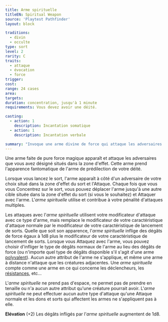 ```yaml
---
title: Arme spirituelle
titleEN: Spiritual Weapon
source: 'Playtest Pathfinder'
layout: block

traditions:
  - divin
  - occulte
type: sort
level: 2
rarity: C
traits:
  - attaque
  - évocation
  - force
trigger: 
cost: 
range: 24 cases
area: 
targets: 
duration: concentration, jusqu'à 1 minute
requirements: Vous devez avoir une déité.

casting:
  - action: 1
    description: Incantation somatique
  - action: 1
    description: Incantation verbale

summary: "Invoque une arme divine de force qui attaque les adversaires."
---
```

Une arme faite de pure force magique apparaît et attaque les adversaires que vous avez désigné situés dans la zone d'effet. Cette arme prend l'apparence fantomatique de l'arme de prédilection de votre déité.

Lorsque vous lancez le sort, l'arme apparaît à côté d'un adversaire de votre choix situé dans la zone d'effet du sort et l'Attaque. Chaque fois que vous vous Concentrez sur le sort, vous pouvez déplacer l'arme jusqu'à une autre cible située dans la zone d'effet du sort (si vous le souhaitez) et Attaquer avec l'arme. L'*arme spirituelle* utilise et contribue à votre pénalité d'attaques multiples.

Les attaques avec l'*arme spirituelle* utilisent votre modificateur d'attaque avec ce type d'arme, mais remplace le modificateur de votre caractéristique d'attaque normale par le modificateur de votre caractéristique de lancement de sorts. Quelle que soit son apparence, l'*arme spirituelle* inflige des dégâts de force égaux à 1d8 plus le modificateur de votre caractéristique de lancement de sorts. Lorsque vous Attaquez avec l'arme, vous pouvez choisir d'infliger le type de dégâts normaux de l'arme au lieu des dégâts de force (ou n'importe quel type de dégâts disponible s'il s'agit d'une arme [polyvalent](/ch6-équipement/armes.html#polyvalent)). Aucun autre attribut de l'arme ne s'applique, et même une arme à distance n'attaque que les créatures adjacentes. Une *arme spirituelle* compte comme une arme en ce qui concerne les déclencheurs, les [résistances](/ch9-jouer-à-pathfinder/dégâts.html#résistance), etc...

L'*arme spirituelle* ne prend pas d'espace, ne permet pas de prendre en tenaille ou n'a aucun autre attribut qu'une créature pourrait avoir. L'*arme spirituelle* ne peut effectuer aucun autre type d'attaque qu'une Attaque normale et les dons et sorts qui affectent les armes ne s'appliquent pas à elle.

**Elévation** (+2) Les dégâts infligés par l'*arme spirituelle* augmentent de 1d8.
